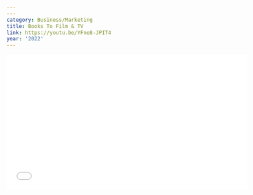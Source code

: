 ```yaml
---
---
category: Business/Marketing
title: Books To Film & TV
link: https://youtu.be/YFne8-JPIT4
year: '2022'
---
```

<iframe width="560" height="315" src="{{ page.link }}" frameborder="0" allowfullscreen></iframe>
